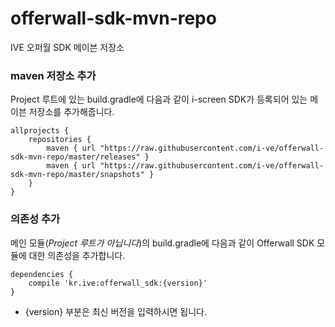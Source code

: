 # offerwall-sdk-mvn-repo
IVE 오퍼월 SDK 메이븐 저장소

### maven 저장소 추가 ###
Project 루트에 있는 build.gradle에 다음과 같이 i-screen SDK가 등록되어 있는 메이븐 저장소를 추가해줍니다.
```
allprojects {
    repositories {
        maven { url "https://raw.githubusercontent.com/i-ve/offerwall-sdk-mvn-repo/master/releases" }
        maven { url "https://raw.githubusercontent.com/i-ve/offerwall-sdk-mvn-repo/master/snapshots" }
    }
}
```

### 의존성 추가 ###
메인 모듈(*Project 루트가 아닙니다*)의 build.gradle에 다음과 같이 Offerwall SDK 모듈에 대한 의존성을 추가합니다.
```
dependencies {
    compile 'kr.ive:offerwall_sdk:{version}'
}
```
* {version} 부분은 최신 버전을 입력하시면 됩니다.
